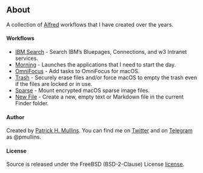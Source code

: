## About

A collection of [Alfred](http://www.alfredapp.com/) workflows that I have created over the years.

#### Workflows

- [IBM Search](https://github.com/phmullins/alfred-workflows/tree/master/net.pmullins.ibmsearch.alfred) - Search IBM’s Bluepages, Connections, and w3 Intranet services.
- [Morning](https://github.com/phmullins/alfred-workflows/tree/master/net.pmullins.morning.alfred) - Launches the applications that I need to start the day.
- [OmniFocus](https://github.com/phmullins/alfred-workflows/tree/master/net.pmullins.omnifocus.alfred) - Add tasks to OmniFocus for macOS.
- [Trash](https://github.com/phmullins/alfred-workflows/tree/master/net.pmullins.trash.alfred) - Securely erase files and/or force macOS to empty the trash even if the files are locked or in use.
- [Sparse](https://github.com/phmullins/alfred-workflows/tree/master/net.pmullins.sparse.alfred) - Mount encrypted macOS sparse image files.
- [New File](https://github.com/phmullins/alfred-workflows/tree/master/net.pmullins.newfile.alfred) - Create a new, empty text or Markdown file in the current Finder folder.

#### Author
Created by [Patrick H. Mullins](http://www.pmullins.net/about). You can find me on  [Twitter](https://twitter.com/phmullins) and on [Telegram](https://telegram.org/) as @pmullins.

#### License
Source is released under the FreeBSD (BSD-2-Clause) License [license](license.md).